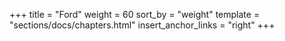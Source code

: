 +++
title = "Ford"
weight = 60
sort_by = "weight"
template = "sections/docs/chapters.html"
insert_anchor_links = "right"
+++
